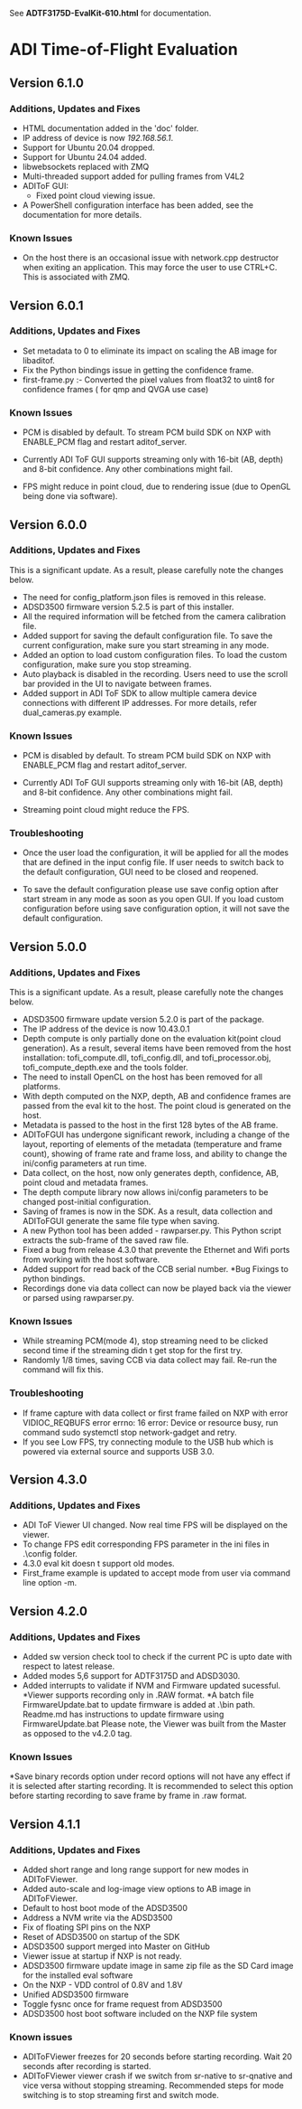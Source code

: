 See **ADTF3175D-EvalKit-610.html** for documentation.

# ADI Time-of-Flight Evaluation

## Version 6.1.0

### Additions, Updates and Fixes

* HTML documentation added in the 'doc' folder.
* IP address of device is now *192.168.56.1*.
* Support for Ubuntu 20.04 dropped.
* Support for Ubuntu 24.04 added.
* libwebsockets replaced with ZMQ
* Multi-threaded support added for pulling frames from V4L2
* ADIToF GUI:
  * Fixed point cloud viewing issue.
* A PowerShell configuration interface has been added, see the documentation for more details.

### Known Issues

* On the host there is an occasional issue with network.cpp destructor when exiting an application. This may force the user to use CTRL+C. This is associated with ZMQ.

## Version 6.0.1

### Additions, Updates and Fixes

* Set metadata to 0 to eliminate its impact on scaling the AB image for libaditof.
* Fix the Python bindings issue in getting the confidence frame.
* first-frame.py :- Converted the pixel values from float32 to uint8 for confidence frames ( for qmp and QVGA use case)

### Known Issues

* PCM is disabled by default. To stream PCM build SDK on NXP with ENABLE_PCM flag and restart aditof_server.

* Currently ADI ToF GUI supports streaming only with 16-bit (AB, depth) and 8-bit confidence. Any other combinations might fail.
* FPS might reduce in point cloud, due to rendering issue (due to OpenGL being done via software).

## Version 6.0.0

### Additions, Updates and Fixes

This is a significant update. As a result, please carefully note the changes below.

* The need for config_platform.json files is removed in this release.
* ADSD3500 firmware version 5.2.5 is part of this installer.
* All the required information will be fetched from the camera calibration file.
* Added support for saving the default configuration file. To save the current configuration, make sure you start streaming in any mode.
* Added an option to load custom configuration files. To load the custom configuration, make sure you stop streaming.
* Auto playback is disabled in the recording. Users need to use the scroll bar provided in the UI to navigate between frames.
* Added support in ADI ToF SDK to allow multiple camera device connections with different IP addresses. For more details, refer dual_cameras.py example.

### Known Issues

* PCM is disabled by default. To stream PCM build SDK on NXP with ENABLE_PCM flag and restart aditof_server.

* Currently ADI ToF GUI supports streaming only with 16-bit (AB, depth) and 8-bit confidence. Any other combinations might fail.

* Streaming point cloud might reduce the FPS.

### Troubleshooting


* Once the user load the configuration, it will be applied for all the modes that are defined in the input config file. If user needs to switch back to the default configuration, GUI need to be closed and reopened.

* To save the default configuration please use save config option after start stream in any mode as soon as you open GUI. If you load custom configuration before using save configuration option, it will not save the default configuration.


## Version 5.0.0

### Additions, Updates and Fixes

This is a significant update. As a result, please carefully note the changes below.

* ADSD3500 firmware update version 5.2.0 is part of the package.
* The IP address of the device is now 10.43.0.1
* Depth compute is only partially done on the evaluation kit(point cloud generation). As a result, several items have been removed from the host installation: tofi_compute.dll, tofi_config.dll, and tofi_processor.obj, tofi_compute_depth.exe and the tools folder.
* The need to install OpenCL on the host has been removed for all platforms.
* With depth computed on the NXP, depth, AB and confidence frames are passed from the eval kit to the host. The point cloud is generated on the host.
* Metadata is passed to the host in the first 128 bytes of the AB frame.
* ADIToFGUI has undergone significant rework, including a change of the layout, reporting of elements of the metadata (temperature and frame count), showing of frame rate and frame loss, and ability to change the ini/config parameters at run time.
* Data collect, on the host, now only generates depth, confidence, AB, point cloud and metadata frames.
* The depth compute library now allows ini/config parameters to be changed post-initial configuration.
* Saving of frames is now in the SDK. As a result, data collection and ADIToFGUI generate the same file type when saving.
* A new Python tool has been added - rawparser.py. This Python script extracts the sub-frame of the saved raw file.
* Fixed a bug from release 4.3.0 that prevente the Ethernet and Wifi ports from working with the host software.
* Added support for read back of the CCB serial number.
*Bug Fixings to python bindings.
* Recordings done via data collect can now be played back via the viewer or parsed using rawparser.py.

### Known Issues
* While streaming PCM(mode 4), stop streaming need to be clicked second time if the streaming didn t get stop for the first try.
* Randomly 1/8 times, saving CCB via data collect may fail. Re-run the command will fix this.

### Troubleshooting
* If frame capture with data collect or first frame failed on NXP with error VIDIOC_REQBUFS error errno: 16 error: Device or resource busy, run command  sudo systemctl stop network-gadget  and retry.
* If you see Low FPS, try connecting module to the USB hub which is powered via external source and supports USB 3.0.
 

## Version 4.3.0

### Additions, Updates and Fixes

* ADI ToF Viewer UI changed. Now real time FPS will be displayed on the viewer.
* To change FPS edit corresponding FPS parameter in the ini files in .\config folder.
* 4.3.0 eval kit doesn t support old modes.
* First_frame example is updated to accept mode from user via command line option -m.

## Version 4.2.0

### Additions, Updates and Fixes

* Added sw version check tool to check if the current PC is upto date with respect to latest release.
* Added modes 5,6 support for ADTF3175D and ADSD3030.
* Added interrupts to validate if NVM and Firmware updated sucessful.
*Viewer supports recording only in .RAW format.
*A batch file FirmwareUpdate.bat to update firmware is added at .\bin path. Readme.md has instructions to update firmware using FirmwareUpdate.bat
Please note, the Viewer was built from the Master as opposed to the v4.2.0 tag.

### Known Issues

*Save binary records option under record options will not have any effect if it is selected after starting recording. It is recommended to select this option before starting recording to save frame by frame in .raw format.

## Version 4.1.1

### Additions, Updates and Fixes

* Added short range and long range support for new modes in ADIToFViewer.
* Added auto-scale and log-image view options to AB image in ADIToFViewer.
* Default to host boot mode of the ADSD3500
* Address a NVM write via the ADSD3500
* Fix of floating SPI pins on the NXP
* Reset of ADSD3500 on startup of the SDK
* ADSD3500 support merged into Master on GitHub
* Viewer issue at startup if NXP is not ready.
* ADSD3500 firmware update image in same zip file as the SD Card image for the installed eval software
* On the NXP - VDD control of 0.8V and 1.8V
* Unified ADSD3500 firmware 
* Toggle fysnc once for frame request from ADSD3500
* ADSD3500 host boot software included on the NXP file system

### Known issues 
* ADIToFViewer freezes for 20 seconds before starting recording. Wait 20 seconds after recording is started.
* ADIToFViewer viewer crash if we switch from sr-native to sr-qnative and vice versa without stopping streaming. Recommended steps for mode switching is to stop streaming first and switch mode.
